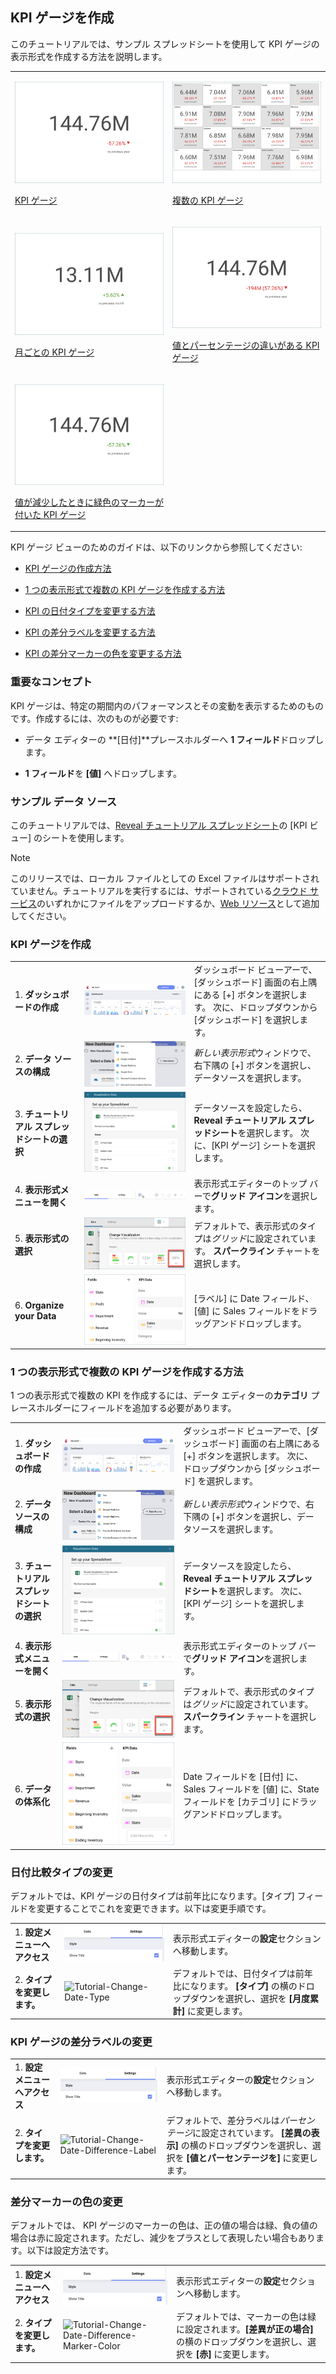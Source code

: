 ## KPI ゲージを作成

このチュートリアルでは、サンプル スプレッドシートを使用して KPI ゲージの表示形式を作成する方法を説明します。

<table>
<colgroup>
<col style="width: 50%" />
<col style="width: 50%" />
</colgroup>
<tbody>
<tr class="odd">
<td><p><img src="images/KPIGaugeSimple_All.png" alt="KPIGaugeSimple All" /><br />
</p>
<p><a href="#create-kpi-gauge">KPI ゲージ</a><br />
</p></td>
<td><p><img src="images/TutorialMultipleKPIGauges_All.png" alt="TutorialMultipleKPIGauges All" /><br />
</p>
<p><a href="#adding-category-kpi">複数の KPI ゲージ</a><br />
</p></td>
</tr>
<tr class="even">
<td><p><img src="images/KPIGaugePreviousMonth_All.png" alt="KPIGaugePreviousMonth All" /><br />
</p>
<p><a href="#changing-date-comparison-type">月ごとの KPI ゲージ</a><br />
</p></td>
<td><p><img src="images/KPIGaugeValuePercentage_All.png" alt="KPIGaugeValuePercentage All" /><br />
</p>
<p><a href="#changing-difference-label-kpi">値とパーセンテージの違いがある KPI ゲージ</a><br />
</p></td>
</tr>
<tr class="odd">
<td><p><img src="images/KPIGaugeDifferenceColor_All.png" alt="KPIGaugeDifferenceColor All" /><br />
</p>
<p><a href="#changing-color-difference-marker">値が減少したときに緑色のマーカーが付いた KPI ゲージ</a><br />
</p></td>
<td></td>
</tr>
</tbody>
</table>

KPI ゲージ ビューのためのガイドは、以下のリンクから参照してください:

  - [KPI ゲージの作成方法](#create-kpi-gauge)

  - [1 つの表示形式で複数の KPI ゲージを作成する方法](#adding-category-kpi)

  - [KPI の日付タイプを変更する方法](#changing-date-comparison-type)

  - [KPI の差分ラベルを変更する方法](#changing-difference-label-kpi)

  - [KPI の差分マーカーの色を変更する方法](#changing-color-difference-marker)

### 重要なコンセプト

KPI ゲージは、特定の期間内のパフォーマンスとその変動を表示するためのものです。作成するには、次のものが必要です:

  - データ エディターの **[日付]**プレースホルダーへ **1 フィールド**ドロップします。

  - **1 フィールド**を **[値]** へドロップします。

### サンプル データ ソース

このチュートリアルでは、[Reveal チュートリアル スプレッドシート](http://download.infragistics.com/reportplus/help/samples/Reveal_Visualization_Tutorials.xlsx)の [KPI ビュー] のシートを使用します。

>[!NOTE]
>このリリースでは、ローカル ファイルとしての Excel ファイルはサポートされていません。チュートリアルを実行するには、サポートされている[クラウド サービス](data-sources.md)のいずれかにファイルをアップロードするか、[Web リソース](web-resource.md)として追加してください。

<a name='creating-kpi-gauge'></a>
### KPI ゲージを作成

|                                          |                                                                                              |                                                                                                                                                      |
| ---------------------------------------- | -------------------------------------------------------------------------------------------- | ---------------------------------------------------------------------------------------------------------------------------------------------------- |
| 1\. **ダッシュボードの作成**               | ![Tutorials-Create-New-Dashboard](images/Tutorials-Create-New-Dashboard.png)                 | ダッシュボード ビューアーで、[ダッシュボード] 画面の右上隅にある [+] ボタンを選択します。 次に、ドロップダウンから [ダッシュボード] を選択します。 |
| 2\. **データ ソースの構成**       | ![Tutorials-Select-Data-Source](images/Tutorials-Select-Data-Source.png)                     | *新しい表示形式*ウィンドウで、右下隅の [+] ボタンを選択し、データソースを選択します。                                       |
| 3\. **チュートリアル スプレッドシートの選択** | ![Tutorials-Select-KPI-Gauge-Spreadsheet](images/Tutorials-Select-KPI-Gauge-Spreadsheet.png) | データソースを設定したら、**Reveal チュートリアル スプレッドシート**を選択します。 次に、[KPI ゲージ] シートを選択します。                                 |
| 4\. **表示形式メニューを開く**     | ![Tutorials-Select-Change-Visualization](images/Tutorials-Select-Change-Visualization.png)   | 表示形式エディターのトップ バーで**グリッド アイコン**を選択します。                                                                                |
| 5\. **表示形式の選択**        | ![Tutorials-Select-KPI-Gauge](images/Tutorials-Select-KPI-Gauge.png)                         | デフォルトで、表示形式のタイプは*グリッド*に設定されています。 **スパークライン** チャートを選択します。                                                            |
| 6\. **Organize your Data**               | ![Tutorials-KPIGauge-Organizing-Data](images/Tutorials-KPIGauge-Organizing-Data.png)         | [ラベル] に Date フィールド、[値] に Sales フィールドをドラッグアンドドロップします。                                                                       |

<a name='adding-category-kpi'></a>
### 1 つの表示形式で複数の KPI ゲージを作成する方法

1 つの表示形式で複数の KPI を作成するには、データ エディターの**カテゴリ** プレースホルダーにフィールドを追加する必要があります。

|                                          |                                                                                                      |                                                                                                                                                      |
| ---------------------------------------- | ---------------------------------------------------------------------------------------------------- | ---------------------------------------------------------------------------------------------------------------------------------------------------- |
| 1\. **ダッシュボードの作成**               | ![Tutorials-Create-New-Dashboard](images/Tutorials-Create-New-Dashboard.png)                         | ダッシュボード ビューアーで、[ダッシュボード] 画面の右上隅にある [+] ボタンを選択します。 次に、ドロップダウンから [ダッシュボード] を選択します。 |
| 2\. **データ ソースの構成**       | ![Tutorials-Select-Data-Source](images/Tutorials-Select-Data-Source.png)                             | *新しい表示形式*ウィンドウで、右下隅の [+] ボタンを選択し、データソースを選択します。                                       |
| 3\. **チュートリアル スプレッドシートの選択** | ![Tutorials-Select-KPI-Gauge-Spreadsheet](images/Tutorials-Select-KPI-Gauge-Spreadsheet.png)         | データソースを設定したら、**Reveal チュートリアル スプレッドシート**を選択します。 次に、[KPI ゲージ] シートを選択します。                                 |
| 4\. **表示形式メニューを開く**     | ![Tutorials-Select-Change-Visualization](images/Tutorials-Select-Change-Visualization.png)           | 表示形式エディターのトップ バーで**グリッド アイコン**を選択します。                                                                                |
| 5\. **表示形式の選択**        | ![Tutorials-Select-KPI-Gauge](images/Tutorials-Select-KPI-Gauge.png)                                 | デフォルトで、表示形式のタイプは*グリッド*に設定されています。 **スパークライン** チャートを選択します。                                                            |
| 6\. **データの体系化**               | ![Tutorials-MultipleKPIGauge-Organizing-Data](images/Tutorials-MultipleKPIGauge-Organizing-Data.png) | Date フィールドを [日付] に、Sales フィールドを [値] に、State フィールドを [カテゴリ] にドラッグアンドドロップします。                                    |

<a name='changing-date-comparison-type'></a>
### 日付比較タイプの変更

デフォルトでは、KPI ゲージの日付タイプは前年比になります。[タイプ] フィールドを変更することでこれを変更できます。以下は変更手順です。

|                                  |                                                                        |                                                                                                                                                |
| -------------------------------- | ---------------------------------------------------------------------- | ---------------------------------------------------------------------------------------------------------------------------------------------- |
| 1\. **設定メニューへアクセス** | ![Tutorials-Navigate-Settings](images/Tutorials-Navigate-Settings.png) | 表示形式エディターの**設定**セクションへ移動します。                                                                                    |
| 2\. **タイプを変更します。**          | ![Tutorial-Change-Date-Type](images/Change-Date-Type.png)     | デフォルトでは、日付タイプは前年比になります。 **[タイプ]** の横のドロップダウンを選択し、選択を **[月度累計]** に変更します。|

<a name='changingdifferencelabelkpi'></a>
### KPI ゲージの差分ラベルの変更

|                                  |                                                                                            |                                                                                                                                                                         |
| -------------------------------- | ------------------------------------------------------------------------------------------ | ----------------------------------------------------------------------------------------------------------------------------------------------------------------------- |
| 1\. **設定メニューへアクセス** | ![Tutorials-Navigate-Settings](images/Tutorials-Navigate-Settings.png)                     | 表示形式エディターの**設定**セクションへ移動します。                                                                                                             |
| 2\. **タイプを変更します。**          | ![Tutorial-Change-Date-Difference-Label](images/Change-Date-Difference-Label.png) | デフォルトで、差分ラベルは*パーセンテージ*に設定されています。 **[差異の表示]** の横のドロップダウンを選択し、選択を **[値とパーセンテージを]** に変更します。|

<a name='changing-color-difference-marker'></a>
### 差分マーカーの色の変更

デフォルトでは、 KPI ゲージのマーカーの色は、正の値の場合は緑、負の値の場合は赤に設定されます。ただし、減少をプラスとして表現したい場合もあります。以下は設定方法です。

|                                  |                                                                                                          |                                                                                                                                                             |
| -------------------------------- | -------------------------------------------------------------------------------------------------------- | ----------------------------------------------------------------------------------------------------------------------------------------------------------- |
| 1\. **設定メニューへアクセス** | ![Tutorials-Navigate-Settings](images/Tutorials-Navigate-Settings.png)                                   | 表示形式エディターの**設定**セクションへ移動します。                                                                                                 |
| 2\. **タイプを変更します。**          | ![Tutorial-Change-Date-Difference-Marker-Color](images/Change-Date-Difference-Marker-Color.png) | デフォルトでは、マーカーの色は緑に設定されます。**[差異が正の場合]** の横のドロップダウンを選択し、選択を **[赤]** に変更します。|

